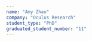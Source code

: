 ```yaml
---
name: "Amy Zhao"
company: "Oculus Research"
student_type: "PhD"
graduated_student_number: "11"
---
```

